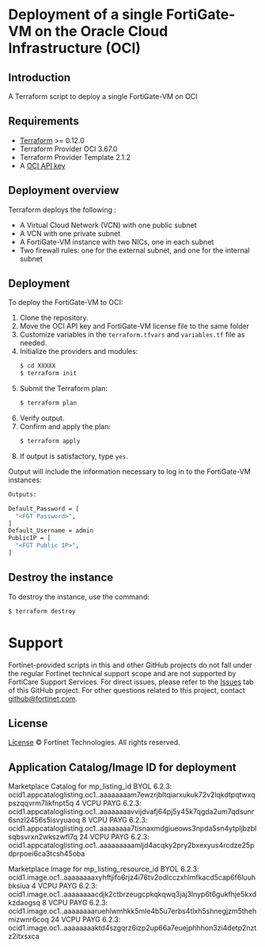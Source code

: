 # Deployment of a single FortiGate-VM on the Oracle Cloud Infrastructure (OCI)
## Introduction
A Terraform script to deploy a single FortiGate-VM on OCI

## Requirements
* [Terraform](https://learn.hashicorp.com/terraform/getting-started/install.html) >= 0.12.0
* Terraform Provider OCI 3.67.0
* Terraform Provider Template 2.1.2
* A [OCI API key](https://docs.cloud.oracle.com/en-us/iaas/Content/API/Concepts/apisigningkey.htm)

## Deployment overview
Terraform deploys the following :
   - A Virtual Cloud Network (VCN) with one public subnet
   - A VCN with one private subnet
   - A FortiGate-VM instance with two NICs, one in each subnet
   - Two firewall rules: one for the external subnet, and one for the internal subnet

## Deployment
To deploy the FortiGate-VM to OCI:
1. Clone the repository.
2. Move the OCI API key and FortiGate-VM license file to the same folder
3. Customize variables in the `terraform.tfvars` and `variables.tf` file as needed.
5. Initialize the providers and modules:
   ```sh
   $ cd XXXXX
   $ terraform init
    ```
5. Submit the Terraform plan:
   ```sh
   $ terraform plan
   ```
6. Verify output.
7. Confirm and apply the plan:
   ```sh
   $ terraform apply
   ```
8. If output is satisfactory, type `yes`.

Output will include the information necessary to log in to the FortiGate-VM instances:
```sh
Outputs:

Default_Password = [
  "<FGT Password>",
]
Default_Username = admin
PublicIP = [
  "<FGT Public IP>",
]

```

## Destroy the instance
To destroy the instance, use the command:
```sh
$ terraform destroy
```

# Support
Fortinet-provided scripts in this and other GitHub projects do not fall under the regular Fortinet technical support scope and are not supported by FortiCare Support Services.
For direct issues, please refer to the [Issues](https://github.com/fortinet/fortigate-terraform-deploy/issues) tab of this GitHub project.
For other questions related to this project, contact [github@fortinet.com](mailto:github@fortinet.com).

## License
[License](https://github.com/fortinet/fortigate-terraform-deploy/blob/master/LICENSE) © Fortinet Technologies. All rights reserved.


## Application Catalog/Image ID for deployment
Marketplace Catalog for mp_listing_id
BYOL 6.2.3: ocid1.appcataloglisting.oc1..aaaaaaaam7ewzrjbltqiarxukuk72v2lqkdtpqtwxqpszqqvrm7likfnpt5q
4 VCPU PAYG 6.2.3: ocid1.appcataloglisting.oc1..aaaaaaaavvijdvafj64pj5y45k7qgda2um7qdsunr6snzl2456s5isvyuaoq
8 VCPU PAYG 6.2.3: ocid1.appcataloglisting.oc1..aaaaaaaa7tisnaxmdgiueows3npda5sn4ytpljbzblsqbsvrxn2wkszwfl7q
24 VCPU PAYG 6.2.3: ocid1.appcataloglisting.oc1..aaaaaaaaamljd4acqky2pry2bxexyus4rcdze25pdprpoei6ca3tcsh45oba

Marketplace Image for mp_listing_resource_id
BYOL 6.2.3: ocid1.image.oc1..aaaaaaaaxyhftjifo6rjz4i76tv2odlcczxhlmfkacd5cap6f6luuhbksiua
4 VCPU PAYG 6.2.3: ocid1.image.oc1..aaaaaaaacdjk2ctbrzeugcpkqkqwq3jaj3lnyp6t6gukfhje5kxdkzdaogsq
8 VCPU PAYG 6.2.3: ocid1.image.oc1..aaaaaaaaruehlwmhkk5mle4b5u7erbs4tlxh5shnegjzm5thehmizwnr6coq
24 VCPU PAYG 6.2.3: ocid1.image.oc1..aaaaaaaaktd4szgqrz6izp2up66a7euejphhhon3zi4detp2nztz2itxsxca

